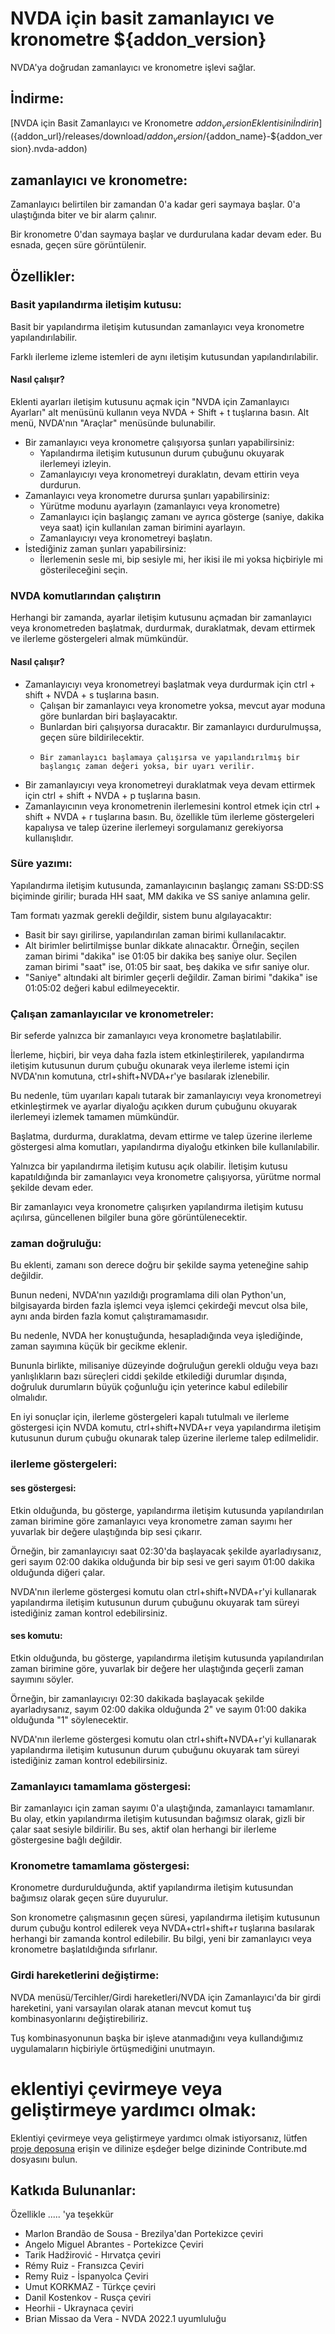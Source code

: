 # NVDA için basit zamanlayıcı ve kronometre ${addon_version}

NVDA'ya doğrudan zamanlayıcı ve kronometre işlevi sağlar.  

## İndirme:

[NVDA için Basit Zamanlayıcı ve Kronometre ${addon_version} Eklentisini İndirin](${addon_url}/releases/download/${addon_version}/${addon_name}-${addon_version}.nvda-addon)

## zamanlayıcı ve kronometre:

Zamanlayıcı belirtilen bir zamandan 0'a kadar geri saymaya başlar. 0'a ulaştığında biter ve bir alarm çalınır.  

Bir kronometre 0'dan saymaya başlar ve durdurulana kadar devam eder. Bu esnada, geçen süre görüntülenir.  

## Özellikler:

### Basit yapılandırma iletişim kutusu:

Basit bir yapılandırma iletişim kutusundan zamanlayıcı veya kronometre yapılandırılabilir.  

Farklı ilerleme izleme istemleri de aynı iletişim kutusundan yapılandırılabilir.  

#### Nasıl çalışır?

Eklenti ayarları iletişim kutusunu açmak için "NVDA için Zamanlayıcı Ayarları" alt menüsünü kullanın veya NVDA + Shift + t tuşlarına basın.
Alt menü, NVDA'nın "Araçlar" menüsünde bulunabilir.  

* Bir zamanlayıcı veya kronometre çalışıyorsa şunları yapabilirsiniz:
    * Yapılandırma iletişim kutusunun durum çubuğunu okuyarak ilerlemeyi izleyin.
    * Zamanlayıcıyı veya kronometreyi duraklatın, devam ettirin veya durdurun.
* Zamanlayıcı veya kronometre durursa şunları yapabilirsiniz:
    * Yürütme modunu ayarlayın (zamanlayıcı veya kronometre)
    * Zamanlayıcı için başlangıç ​​zamanı ve ayrıca gösterge (saniye, dakika veya saat) için kullanılan zaman birimini ayarlayın.
    * Zamanlayıcıyı veya kronometreyi başlatın.
* İstediğiniz zaman şunları yapabilirsiniz:
    * İlerlemenin sesle mi, bip sesiyle mi, her ikisi ile mi yoksa hiçbiriyle mi gösterileceğini seçin.

### NVDA komutlarından çalıştırın

Herhangi bir zamanda, ayarlar iletişim kutusunu açmadan bir zamanlayıcı veya kronometreden başlatmak, durdurmak, duraklatmak, devam ettirmek ve ilerleme göstergeleri almak mümkündür.

#### Nasıl çalışır?

* Zamanlayıcıyı veya kronometreyi başlatmak veya durdurmak için ctrl + shift + NVDA + s tuşlarına basın.
    * Çalışan bir zamanlayıcı veya kronometre yoksa, mevcut ayar moduna göre bunlardan biri başlayacaktır.
    * Bunlardan biri çalışıyorsa duracaktır. Bir zamanlayıcı durdurulmuşsa, geçen süre bildirilecektir.
    *     Bir zamanlayıcı başlamaya çalışırsa ve yapılandırılmış bir başlangıç ​​zaman değeri yoksa, bir uyarı verilir.
* Bir zamanlayıcıyı veya kronometreyi duraklatmak veya devam ettirmek için ctrl + shift + NVDA + p tuşlarına basın.
* Zamanlayıcının veya kronometrenin ilerlemesini kontrol etmek için ctrl + shift + NVDA + r tuşlarına basın. Bu, özellikle tüm ilerleme göstergeleri kapalıysa ve talep üzerine ilerlemeyi sorgulamanız gerekiyorsa kullanışlıdır.

### Süre yazımı:

Yapılandırma iletişim kutusunda, zamanlayıcının başlangıç ​​zamanı SS:DD:SS biçiminde girilir; burada HH saat, MM dakika ve SS saniye anlamına gelir.  

Tam formatı yazmak gerekli değildir, sistem bunu algılayacaktır:

* Basit bir sayı girilirse, yapılandırılan zaman birimi kullanılacaktır.
* Alt birimler belirtilmişse bunlar dikkate alınacaktır. Örneğin, seçilen zaman birimi "dakika" ise 01:05 bir dakika beş saniye olur.
Seçilen zaman birimi "saat" ise, 01:05 bir saat, beş dakika ve sıfır saniye olur.
* "Saniye" altındaki alt birimler geçerli değildir. Zaman birimi "dakika" ise 01:05:02 değeri kabul edilmeyecektir.

### Çalışan zamanlayıcılar ve kronometreler:

Bir seferde yalnızca bir zamanlayıcı veya kronometre başlatılabilir.  

İlerleme, hiçbiri, bir veya daha fazla istem etkinleştirilerek, yapılandırma iletişim kutusunun durum çubuğu okunarak veya ilerleme istemi için NVDA'nın komutuna, ctrl+shift+NVDA+r'ye basılarak izlenebilir.  

Bu nedenle, tüm uyarıları kapalı tutarak bir zamanlayıcıyı veya kronometreyi etkinleştirmek ve ayarlar diyaloğu açıkken durum çubuğunu okuyarak ilerlemeyi izlemek tamamen mümkündür.  

Başlatma, durdurma, duraklatma, devam ettirme ve talep üzerine ilerleme göstergesi alma komutları, yapılandırma diyaloğu etkinken bile kullanılabilir.  

Yalnızca bir yapılandırma iletişim kutusu açık olabilir. İletişim kutusu kapatıldığında bir zamanlayıcı veya kronometre çalışıyorsa, yürütme normal şekilde devam eder.  

Bir zamanlayıcı veya kronometre çalışırken yapılandırma iletişim kutusu açılırsa, güncellenen bilgiler buna göre görüntülenecektir.  

### zaman doğruluğu:

Bu eklenti, zamanı son derece doğru bir şekilde sayma yeteneğine sahip değildir.  

Bunun nedeni, NVDA'nın yazıldığı programlama dili olan Python'un, bilgisayarda birden fazla işlemci veya işlemci çekirdeği mevcut olsa bile, aynı anda birden fazla komut çalıştıramamasıdır.  

Bu nedenle, NVDA her konuştuğunda, hesapladığında veya işlediğinde, zaman sayımına küçük bir gecikme eklenir.  

Bununla birlikte, milisaniye düzeyinde doğruluğun gerekli olduğu veya bazı yanlışlıkların bazı süreçleri ciddi şekilde etkilediği durumlar dışında, doğruluk durumların büyük çoğunluğu için yeterince kabul edilebilir olmalıdır.  

En iyi sonuçlar için, ilerleme göstergeleri kapalı tutulmalı ve ilerleme göstergesi için NVDA komutu, ctrl+shift+NVDA+r veya yapılandırma iletişim kutusunun durum çubuğu okunarak talep üzerine ilerleme talep edilmelidir.  

### ilerleme göstergeleri:

#### ses göstergesi:

Etkin olduğunda, bu gösterge, yapılandırma iletişim kutusunda yapılandırılan zaman birimine göre zamanlayıcı veya kronometre zaman sayımı her yuvarlak bir değere ulaştığında bip sesi çıkarır.  

Örneğin, bir zamanlayıcıyı saat 02:30'da başlayacak şekilde ayarladıysanız, geri sayım 02:00 dakika olduğunda bir bip sesi ve geri sayım 01:00 dakika olduğunda diğeri çalar.  

NVDA'nın ilerleme göstergesi komutu olan ctrl+shift+NVDA+r'yi kullanarak yapılandırma iletişim kutusunun durum çubuğunu okuyarak tam süreyi istediğiniz zaman kontrol edebilirsiniz.  

#### ses komutu:

Etkin olduğunda, bu gösterge, yapılandırma iletişim kutusunda yapılandırılan zaman birimine göre, yuvarlak bir değere her ulaştığında geçerli zaman sayımını söyler.  

Örneğin, bir zamanlayıcıyı 02:30 dakikada başlayacak şekilde ayarladıysanız, sayım 02:00 dakika olduğunda 2" ve sayım 01:00 dakika olduğunda "1" söylenecektir.  

NVDA'nın ilerleme göstergesi komutu olan ctrl+shift+NVDA+r'yi kullanarak yapılandırma iletişim kutusunun durum çubuğunu okuyarak tam süreyi istediğiniz zaman kontrol edebilirsiniz.  

### Zamanlayıcı tamamlama göstergesi:

Bir zamanlayıcı için zaman sayımı 0'a ulaştığında, zamanlayıcı tamamlanır. Bu olay, etkin yapılandırma iletişim kutusundan bağımsız olarak, gizli bir çalar saat sesiyle bildirilir. Bu ses, aktif olan herhangi bir ilerleme göstergesine bağlı değildir.  

### Kronometre tamamlama göstergesi:

Kronometre durdurulduğunda, aktif yapılandırma iletişim kutusundan bağımsız olarak geçen süre duyurulur.  

Son kronometre çalışmasının geçen süresi, yapılandırma iletişim kutusunun durum çubuğu kontrol edilerek veya NVDA+ctrl+shift+r tuşlarına basılarak herhangi bir zamanda kontrol edilebilir. Bu bilgi, yeni bir zamanlayıcı veya kronometre başlatıldığında sıfırlanır.  

### Girdi hareketlerini değiştirme:

NVDA menüsü/Tercihler/Girdi hareketleri/NVDA için Zamanlayıcı'da bir girdi hareketini, yani varsayılan olarak atanan mevcut komut tuş kombinasyonlarını değiştirebiliriz.  

Tuş kombinasyonunun başka bir işleve atanmadığını veya kullandığımız uygulamaların hiçbiriyle örtüşmediğini unutmayın.  

# eklentiyi çevirmeye veya geliştirmeye yardımcı olmak:

Eklentiyi çevirmeye veya geliştirmeye yardımcı olmak istiyorsanız, lütfen [proje deposuna](${addon_url}) erişin ve dilinize eşdeğer belge dizininde Contribute.md dosyasını bulun.

## Katkıda Bulunanlar:

Özellikle ..... 'ya teşekkür

*  Marlon Brandão de Sousa - Brezilya'dan Portekizce çeviri
* Angelo Miguel Abrantes - Portekizce Çeviri
* Tarik Hadžirović - Hırvatça çeviri
* Rémy Ruiz - Fransızca Çeviri
* Remy Ruiz - İspanyolca Çeviri
* Umut KORKMAZ - Türkçe çeviri
* Danil Kostenkov - Rusça çeviri
* Heorhii - Ukraynaca çeviri
* Brian Missao da Vera - NVDA 2022.1 uyumluluğu
